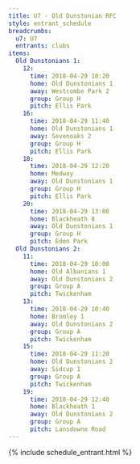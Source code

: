 ```yaml
---
title: U7 - Old Dunstonian RFC
style: entrant_schedule
breadcrumbs:
  u7: U7
  entrants: clubs
items:
  Old Dunstonians 1:
    12:
      time: 2018-04-29 10:20
      home: Old Dunstonians 1
      away: Westcombe Park 2
      group: Group H
      pitch: Ellis Park
    16:
      time: 2018-04-29 11:40
      home: Old Dunstonians 1
      away: Sevenoaks 2
      group: Group H
      pitch: Ellis Park
    18:
      time: 2018-04-29 12:20
      home: Medway
      away: Old Dunstonians 1
      group: Group H
      pitch: Ellis Park
    20:
      time: 2018-04-29 13:00
      home: Blackheath 8
      away: Old Dunstonians 1
      group: Group H
      pitch: Eden Park
  Old Dunstonians 2:
    11:
      time: 2018-04-29 10:00
      home: Old Albanians 1
      away: Old Dunstonians 2
      group: Group A
      pitch: Twickenham
    13:
      time: 2018-04-29 10:40
      home: Bromley 1
      away: Old Dunstonians 2
      group: Group A
      pitch: Twickenham
    15:
      time: 2018-04-29 11:20
      home: Old Dunstonians 2
      away: Sidcup 1
      group: Group A
      pitch: Twickenham
    19:
      time: 2018-04-29 12:40
      home: Blackheath 1
      away: Old Dunstonians 2
      group: Group A
      pitch: Lansdowne Road
---
```


{% include schedule_entrant.html %}
